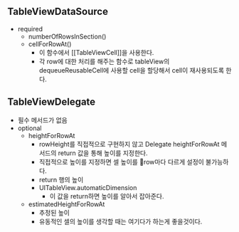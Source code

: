 ## TableViewDataSource
- required
	- numberOfRowsInSection()
	- cellForRowAt()
		- 이 함수에서 [[TableViewCell]]을 사용한다.
		- 각 row에 대한 처리를 해주는 함수로 tableView의 dequeueReusableCell에 사용할 cell을 할당해서 cell이 재사용되도록 한다.
## TableViewDelegate
- 필수 메서드가 없음
- optional
	- heightForRowAt
		- rowHeight를 직접적으로 구현하지 않고 Delegate heightForRowAt 메서드의 return 값을 통해 높이를 지정한다.
		- 직접적으로 높이를 지정하면 셀 높이를 row마다 다르게 설정이 불가능하다.
		- return 행의 높이
		- UITableView.automaticDimension
			- 이 값을 return하면 높이를 알아서 잡아준다.
	- estimatedHeightForRowAt
		- 추정된 높이
		- 유동적인 셀의 높이를 생각할 때는 여기다가 하는게 좋을것이다.

